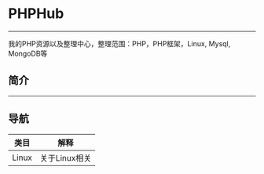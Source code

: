 # PHPHub
---
我的PHP资源以及整理中心，整理范围：PHP，PHP框架，Linux, Mysql, MongoDB等


## 简介

---
## 导航
|类目|解释|
|---|---|
|Linux|关于Linux相关|
